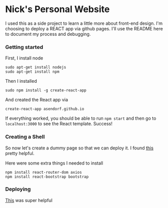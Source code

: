 # Nick's Personal Website

I used this as a side project to learn a little more about front-end design. I'm choosing
to deploy a REACT app via github pages. I'll use the README here to document my process
and debugging.

### Getting started

First, I install node
```
sudo apt-get install nodejs
sudo apt-get install npm
```
Then I installed
```
sudo npm install -g create-react-app
```
And created the React app via
```
create-react-app asendorf.github.io
```
If everything worked, you should be able to run `npm start` and then go to `localhost:3000` to see the React template. Success!

### Creating a Shell
So now let's create a dummy page so that we can deploy it. I found [this](https://www.taniarascia.com/getting-started-with-react/) pretty helpful.

Here were some extra things I needed to install
```
npm install react-router-dom axios
npm install react-bootstrap bootstrap
```

### Deploying
[This](https://itnext.io/so-you-want-to-host-your-single-age-react-app-on-github-pages-a826ab01e48) was super helpful
